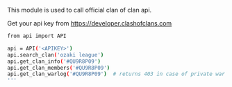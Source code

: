 This module is used to call official clan of clan api.


Get your api key from https://developer.clashofclans.com


```sh
from api import API

api = API('<APIKEY>')
api.search_clan('ozaki league')
api.get_clan_info('#QU9R8P09')
api.get_clan_members('#QU9R8P09')
api.get_clan_warlog('#QU9R8P09')  # returns 403 in case of private war log
'''